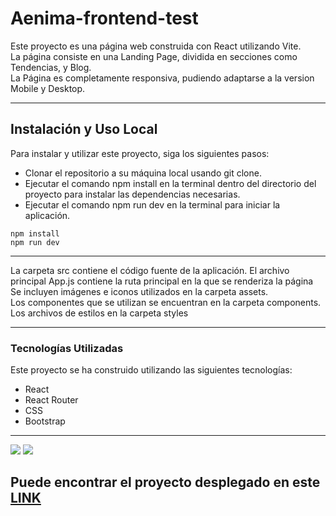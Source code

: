 # Aenima-frontend-test

Este proyecto es una página web construida con React utilizando Vite. <br/>
La página consiste en una Landing Page, dividida en secciones como Tendencias, y Blog.<br/>
La Página es completamente responsiva, pudiendo adaptarse a la version Mobile y Desktop.
<br/>

<hr/>


## Instalación y Uso Local
Para instalar y utilizar este proyecto, siga los siguientes pasos:
<ul>
    <li>Clonar el repositorio a su máquina local usando git clone.</li>
    <li>Ejecutar el comando npm install en la terminal dentro del directorio del proyecto para instalar las dependencias necesarias.</li>
    <li>Ejecutar el comando npm run dev en la terminal para iniciar la aplicación.</li>

</ul>

```
npm install
npm run dev
```


   
<hr/>


La carpeta src contiene el código fuente de la aplicación. El archivo principal App.js contiene la ruta principal en la que se renderiza la página <br/>
Se incluyen imágenes e iconos utilizados en la carpeta assets.<br/>
Los componentes que se utilizan se encuentran en la carpeta components.<br/>
Los archivos de estilos en la carpeta styles<br/>




<hr/>


### Tecnologías Utilizadas
Este proyecto se ha construido utilizando las siguientes tecnologías:
<ul>
    <li>React</li>
    <li>React Router</li>
    <li>CSS</li>
    <li>Bootstrap</li>
</ul>

<hr/>
<img src="https://user-images.githubusercontent.com/80003324/228346943-ead4d4ec-59db-4494-8f98-f91f2c236850.png"/>
<img src="https://user-images.githubusercontent.com/80003324/228347170-193b14a8-49f7-4258-ae96-c9980892ee75.png"/>



## Puede encontrar el proyecto desplegado en este <a href="https://aenima-frontend-test.vercel.app/">LINK</a>

